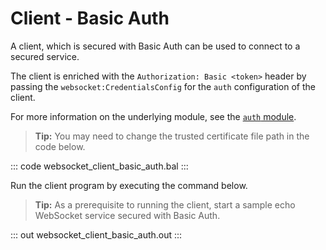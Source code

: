 # Client - Basic Auth

A client, which is secured with Basic Auth can be used to connect to a secured service.

The client is enriched with the `Authorization: Basic <token>` header by passing the `websocket:CredentialsConfig` for the `auth` configuration of the client.

For more information on the underlying module, see the [`auth` module](https://lib.ballerina.io/ballerina/auth/latest/).

>**Tip:** You may need to change the trusted certificate file path in the code below.

::: code websocket_client_basic_auth.bal :::

Run the client program by executing the command below.

>**Tip:** As a prerequisite to running the client, start a sample echo WebSocket service secured with Basic Auth.

::: out websocket_client_basic_auth.out :::